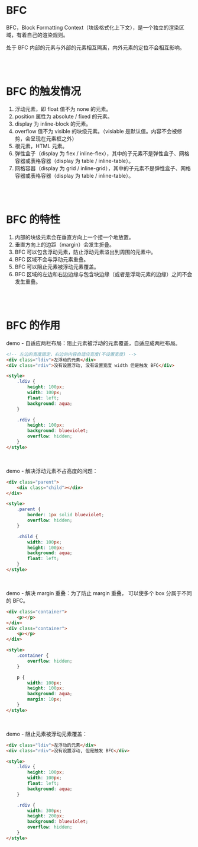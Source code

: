 # BFC

BFC，Block Formatting Context（块级格式化上下文），是一个独立的渲染区域，有着自己的渲染规则。

处于 BFC 内部的元素与外部的元素相互隔离，内外元素的定位不会相互影响。

<br><br>

# BFC 的触发情况

1.  浮动元素，即 float 值不为 none 的元素。
2.  position 属性为 absolute / fixed 的元素。
3.  display 为 inline-block 的元素。
4.  overflow 值不为 visible 的块级元素。（visiable 是默认值。内容不会被修剪，会呈现在元素框之外）
5.  根元素，HTML 元素。
6.  弹性盒子（display 为 flex / inline-flex），其中的子元素不是弹性盒子、网格容器或表格容器（display 为 table / inline-table）。
7.  网格容器（display 为 grid / inline-grid），其中的子元素不是弹性盒子、网格容器或表格容器（display 为 table / inline-table）。

<br><br>

# BFC 的特性

1. 内部的块级元素会在垂直方向上一个接一个地放置。
2. 垂直方向上的边距（margin）会发生折叠。
3. BFC 可以包含浮动元素，防止浮动元素溢出到周围的元素中。
4. BFC 区域不会与浮动元素重叠。
5. BFC 可以阻止元素被浮动元素覆盖。
6. BFC 区域的左边和右边边缘与包含块边缘（或者是浮动元素的边缘）之间不会发生重叠。

<br><br>

# BFC 的作用

demo - 自适应两栏布局：阻止元素被浮动的元素覆盖，自适应成两栏布局。

```html
<!-- 左边的宽度固定，右边的内容自适应宽度(不设置宽度) -->
<div class="ldiv">左浮动的元素</div>
<div class="rdiv">没有设置浮动, 没有设置宽度 width 但是触发 BFC</div>

<style>
    .ldiv {
        height: 100px;
        width: 100px;
        float: left;
        background: aqua;
    }

    .rdiv {
        height: 100px;
        background: blueviolet;
        overflow: hidden;
    }
</style>
```

<br>

demo - 解决浮动元素不占高度的问题：

```html
<div class="parent">
    <div class="child"></div>
</div>

<style>
    .parent {
        border: 1px solid blueviolet;
        overflow: hidden;
    }

    .child {
        width: 100px;
        height: 100px;
        background: aqua;
        float: left;
    }
</style>
```

<br>

demo - 解决 margin 重叠：为了防止 margin 重叠， 可以使多个 box 分属于不同的 BFC。

```html
<div class="container">
    <p></p>
</div>
<div class="container">
    <p></p>
</div>

<style>
    .container {
        overflow: hidden;
    }

    p {
        width: 100px;
        height: 100px;
        background: aqua;
        margin: 10px;
    }
</style>
```

<br>

demo - 阻止元素被浮动元素覆盖：

```html
<div class="ldiv">左浮动的元素</div>
<div class="rdiv">没有设置浮动, 但是触发 BFC</div>

<style>
    .ldiv {
        height: 100px;
        width: 100px;
        float: left;
        background: aqua;
    }

    .rdiv {
        width: 300px;
        height: 200px;
        background: blueviolet;
        overflow: hidden;
    }
</style>
```

<br>
